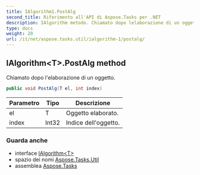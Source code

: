 ```yaml
---
title: IAlgorithm1.PostAlg
second_title: Riferimento all'API di Aspose.Tasks per .NET
description: IAlgorithm metodo. Chiamato dopo lelaborazione di un oggetto.
type: docs
weight: 20
url: /it/net/aspose.tasks.util/ialgorithm-1/postalg/
---
```

## IAlgorithm&lt;T&gt;.PostAlg method

Chiamato dopo l'elaborazione di un oggetto.

```csharp
public void PostAlg(T el, int index)
```

| Parametro | Tipo | Descrizione |
| --- | --- | --- |
| el | T | Oggetto elaborato. |
| index | Int32 | Indice dell'oggetto. |

### Guarda anche

* interface [IAlgorithm&lt;T&gt;](../)
* spazio dei nomi [Aspose.Tasks.Util](../../ialgorithm-1/)
* assemblea [Aspose.Tasks](../../../)



